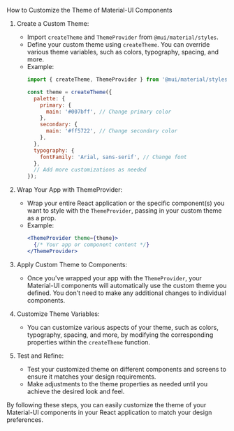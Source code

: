 How to Customize the Theme of Material-UI Components

1. Create a Custom Theme:
   - Import `createTheme` and `ThemeProvider` from `@mui/material/styles`.
   - Define your custom theme using `createTheme`. You can override various theme variables, such as colors, typography, spacing, and more.
   - Example:
     ```jsx
     import { createTheme, ThemeProvider } from '@mui/material/styles';

     const theme = createTheme({
       palette: {
         primary: {
           main: '#007bff', // Change primary color
         },
         secondary: {
           main: '#ff5722', // Change secondary color
         },
       },
       typography: {
         fontFamily: 'Arial, sans-serif', // Change font
       },
       // Add more customizations as needed
     });
     ```

2. Wrap Your App with ThemeProvider:
   - Wrap your entire React application or the specific component(s) you want to style with the `ThemeProvider`, passing in your custom theme as a prop.
   - Example:
     ```jsx
     <ThemeProvider theme={theme}>
       {/* Your app or component content */}
     </ThemeProvider>
     ```
   
3. Apply Custom Theme to Components:
   - Once you've wrapped your app with the `ThemeProvider`, your Material-UI components will automatically use the custom theme you defined. You don't need to make any additional changes to individual components.

4. Customize Theme Variables:
   - You can customize various aspects of your theme, such as colors, typography, spacing, and more, by modifying the corresponding properties within the `createTheme` function.

5. Test and Refine:
   - Test your customized theme on different components and screens to ensure it matches your design requirements.
   - Make adjustments to the theme properties as needed until you achieve the desired look and feel.

By following these steps, you can easily customize the theme of your Material-UI components in your React application to match your design preferences.
